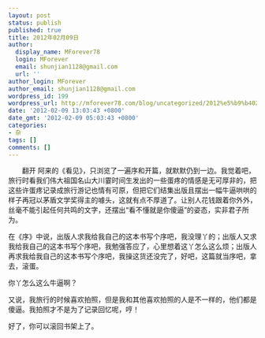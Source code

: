 ```yaml
---
layout: post
status: publish
published: true
title: 2012年02月09日
author:
  display_name: MForever78
  login: MForever
  email: shunjian1128@gmail.com
  url: ''
author_login: MForever
author_email: shunjian1128@gmail.com
wordpress_id: 199
wordpress_url: http://mforever78.com/blog/uncategorized/2012%e5%b9%b402%e6%9c%8809%e6%97%a5-3/
date: '2012-02-09 13:03:43 +0800'
date_gmt: '2012-02-09 05:03:43 +0800'
categories:
- 杂
tags: []
comments: []
---
```


<p STYLE="text-indent: 2em;">翻开 阿来的《看见》，只浏览了一遍序和开篇，就默默仍到一边。我觉着吧，旅行时看我们伟大祖国名山大川霎时间生发出的一些蛋疼的情感是无可厚非的，把这些许蛋疼记录成旅行游记也情有可原，但把它们结集出版且摆出一幅牛逼哄哄的样子再冠以茅盾文学奖得主的噱头，这就有点不厚道了。让别人花钱跟着你外外，丝毫不能引起任何共鸣的文字，还摆出“看不懂就是你傻逼”的姿态，实非君子所为。</P>
<p>在《序》中说，出版人求我给我自己的这本书写个序吧，我没理丫的；出版人又求我给我自己的这本书写个序吧，我勉强答应了，心里想着这丫怎么这么烦；出版人再求我给我自己的这本书写个序吧，我操这货还没完了，好吧，这篇就当序吧，拿去，滚蛋。</P>
<p>你丫怎么这么牛逼啊？</P>
<p>又说，我旅行的时候喜欢拍照，但是我和其他喜欢拍照的人是不一样的，他们都是傻逼。我拍照才不是为了记录回忆呢，哼！</P>
<p>好了，你可以滚回书架上了。</P>
